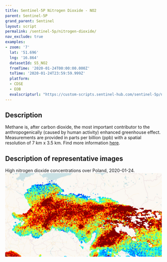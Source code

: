 ```yaml
---
title: Sentinel-5P Nitrogen Dioxide - NO2
parent: Sentinel-5P
grand_parent: Sentinel
layout: script
permalink: /sentinel-5p/nitrogen-dioxide/
nav_exclude: true
examples:
- zoom: '7'
  lat: '51.696'
  lng: '16.864'
  datasetId: S5_NO2
  fromTime: '2020-01-24T00:00:00.000Z'
  toTime: '2020-01-24T23:59:59.999Z'
  platform:
  - CDSE
  - EOB
  evalscripturl: "https://custom-scripts.sentinel-hub.com/sentinel-5p/nitrogen-dioxide/script.js"
---
```


## Description
Methane is, after carbon dioxide, the most important contributor to the anthropogenically (caused by human activity) enhanced greenhouse effect. Measurements are provided in parts per billion (ppb) with a spatial resolution of 7 km x 3.5 km.
Find more information [here](https://sentinels.copernicus.eu/web/sentinel/data-products/-/asset_publisher/fp37fc19FN8F/content/sentinel-5-precursor-level-2-nitrogen-dioxide).

## Description of representative images

High nitrogen dioxide concentrations over Poland, 2020-01-24.
![NO2 tropospheric column](fig/fig1.png)


